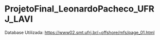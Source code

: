 # ProjetoFinal_LeonardoPacheco_UFRJ_LAVI

Database Utilizada: https://www02.smt.ufrj.br/~offshore/mfs/page_01.html
